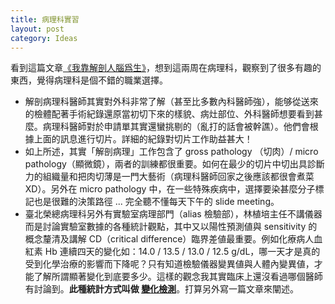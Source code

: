 ```yaml
---
title: 病理科實習
layout: post
category: Ideas
---
```


看到這篇文章[《我靠解剖人腦爲生》](https://www.guokr.com/article/441779/)，想到這兩周在病理科，觀察到了很多有趣的東西，覺得病理科是個不錯的職業選擇。

- 解剖病理科醫師其實對外科非常了解（甚至比多數內科醫師強），能够從送來的檢體配著手術紀錄還原當初切下來的樣貌、病灶部位、外科醫師想要看到甚麼。病理科醫師對於申請單其實還蠻挑剔的（亂打的話會被幹譙）。他們會根據上面的訊息進行切片。詳細的紀錄對切片工作助益甚大！
- 如上所述，其實「解剖病理」工作包含了 gross pathology （切肉）/ micro pathology（顯微鏡），兩者的訓練都很重要。如何在最少的切片中切出具診斷力的組織量和把肉切薄是一門大藝術（病理科醫師回家之後應該都很會煮菜 XD）。另外在 micro pathology 中，在一些特殊疾病中，選擇要染甚麼分子標記也是很難的決策路徑 ... 完全聽不懂每天下午的 slide meeting。
- 臺北榮總病理科另外有實驗室病理部門（alias 檢驗部），林植培主任不講儀器而是討論實驗室數據的各種統計觀點，其中又以陽性預測値與 sensitivity 的概念釐清及講解 CD（critical difference）臨界差値最重要。例如化療病人血紅素 Hb 連續四天的變化如：14.0 / 13.5 / 13.0 / 12.5 g/dL，哪一天才是真的受到化學治療的影響而下降呢？只有知道檢驗儀器變異値與人體內變異値，才能了解所謂顯著變化到底要多少。這樣的觀念我其實臨床上還沒看過哪個醫師有討論到。**此種統計方式叫做 [變化檢測](https://en.wikipedia.org/wiki/Change_detection)**。打算另外寫一篇文章來闡述。
